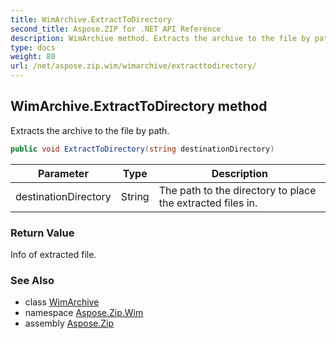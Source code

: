 ```yaml
---
title: WimArchive.ExtractToDirectory
second_title: Aspose.ZIP for .NET API Reference
description: WimArchive method. Extracts the archive to the file by path
type: docs
weight: 80
url: /net/aspose.zip.wim/wimarchive/extracttodirectory/
---
```

## WimArchive.ExtractToDirectory method

Extracts the archive to the file by path.

```csharp
public void ExtractToDirectory(string destinationDirectory)
```

| Parameter | Type | Description |
| --- | --- | --- |
| destinationDirectory | String | The path to the directory to place the extracted files in. |

### Return Value

Info of extracted file.

### See Also

* class [WimArchive](../)
* namespace [Aspose.Zip.Wim](../../wimarchive/)
* assembly [Aspose.Zip](../../../)


